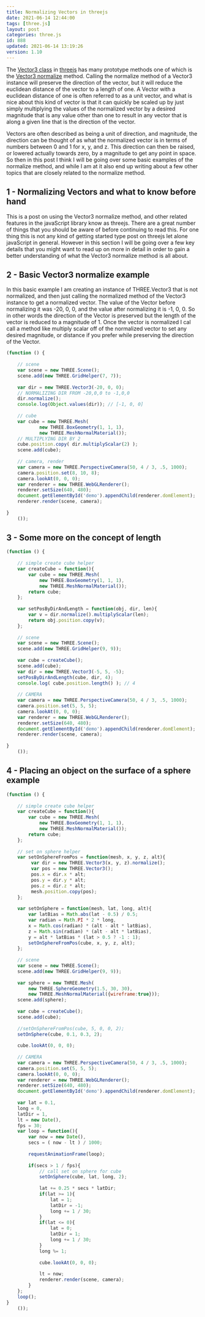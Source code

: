 ```yaml
---
title: Normalizing Vectors in threejs
date: 2021-06-14 12:44:00
tags: [three.js]
layout: post
categories: three.js
id: 888
updated: 2021-06-14 13:19:26
version: 1.10
---
```


The [Vector3 class](/2018/04/15/threejs-vector3/) in [threejs](https://threejs.org/docs/#manual/en/introduction/Creating-a-scene) has many prototype methods one of which is the [Vector3 normalize](https://threejs.org/docs/#api/en/math/Vector3.normalize) method. Calling the normalize method of a Vector3 instance will preserve the direction of the vector, but it will reduce the euclidean distance of the vector to a length of one. A Vector with a euclidean distance of one is often referred to as a unit vector, and what is nice about this kind of vector is that it can quickly be scaled up by just simply multiplying the values of the normalized vector by a desired magnitude that is any value other than one to result in any vector that is along a given line that is the direction of the vector.

Vectors are often described as being a unit of direction, and magnitude, the direction can be thought of as what the normalized vector is in terms of numbers between 0 and 1 for x, y, and z. This direction can then be raised, or lowered actually towards zero, by a magnitude to get any point in space. So then in this post I think I will be going over some basic examples of the normalize method, and while I am at it also end up writing about a few other topics that are closely related to the normalize method.

<!-- more -->

## 1 - Normalizing Vectors and what to know before hand

This is a post on using the Vector3 normalize method, and other related features in the javaScript library know as threejs. There are a great number of things that you should be aware of before continuing to read this. For one thing this is not any kind of getting started type post on threejs let alone javaScript in general. However in this section I will be going over a few key details that you might want to read up on more in detail in order to gain a better understanding of what the Vector3 normalize method is all about.

## 2 - Basic Vector3 normalize example

In this basic example I am creating an instance of THREE.Vector3 that is not normalized, and then just calling the normalized method of the Vector3 instance to get a normalized vector. The value of the Vector before normalizing it was -20, 0, 0, and the value after normalizing it is -1, 0, 0. So in other words the direction of the Vector is preserved but the length of the vector is reduced to a magnitude of 1. Once the vector is normalized I cal call a method like multiply scalar off of the normalized vector to set any desired magnitude, or distance if you prefer while preserving the direction of the Vector.

```js
(function () {
 
    // scene
    var scene = new THREE.Scene();
    scene.add(new THREE.GridHelper(7, 7));
 
    var dir = new THREE.Vector3(-20, 0, 0);
    // NORMALIZING DIR FROM -20,0,0 to -1,0,0
    dir.normalize();
    console.log(Object.values(dir)); // [-1, 0, 0]
 
    // cube
    var cube = new THREE.Mesh(
            new THREE.BoxGeometry(1, 1, 1),
            new THREE.MeshNormalMaterial());
    // MULTIPLYING DIR BY 2
    cube.position.copy( dir.multiplyScalar(2) );
    scene.add(cube);
 
    // camera, render
    var camera = new THREE.PerspectiveCamera(50, 4 / 3, .5, 1000);
    camera.position.set(8, 10, 8);
    camera.lookAt(0, 0, 0);
    var renderer = new THREE.WebGLRenderer();
    renderer.setSize(640, 480);
    document.getElementById('demo').appendChild(renderer.domElement);
    renderer.render(scene, camera);
 
}
    ());
```

## 3 - Some more on the concept of length

```js
(function () {
 
    // simple create cube helper
    var createCube = function(){
        var cube = new THREE.Mesh(
            new THREE.BoxGeometry(1, 1, 1),
            new THREE.MeshNormalMaterial());
        return cube;
    };
 
    var setPosByDirAndLength = function(obj, dir, len){
        var v = dir.normalize().multiplyScalar(len);
        return obj.position.copy(v);
    };
 
    // scene
    var scene = new THREE.Scene();
    scene.add(new THREE.GridHelper(9, 9));
 
    var cube = createCube();
    scene.add(cube);
    var dir = new THREE.Vector3(-5, 5, -5);
    setPosByDirAndLength(cube, dir, 4);
    console.log( cube.position.length() ); // 4
 
    // CAMERA
    var camera = new THREE.PerspectiveCamera(50, 4 / 3, .5, 1000);
    camera.position.set(5, 5, 5);
    camera.lookAt(0, 0, 0);
    var renderer = new THREE.WebGLRenderer();
    renderer.setSize(640, 480);
    document.getElementById('demo').appendChild(renderer.domElement);
    renderer.render(scene, camera);
 
}
    ());
```

## 4 - Placing an object on the surface of a sphere example

```js
(function () {
 
    // simple create cube helper
    var createCube = function(){
        var cube = new THREE.Mesh(
            new THREE.BoxGeometry(1, 1, 1),
            new THREE.MeshNormalMaterial());
        return cube;
    };
 
    // set on sphere helper
    var setOnSphereFromPos = function(mesh, x, y, z, alt){
         var dir = new THREE.Vector3(x, y, z).normalize();
         var pos = new THREE.Vector3();
         pos.x = dir.x * alt;
         pos.y = dir.y * alt;
         pos.z = dir.z * alt;
         mesh.position.copy(pos);
    };
 
    var setOnSphere = function(mesh, lat, long, alt){
        var latBias = Math.abs(lat - 0.5) / 0.5;
        var radian = Math.PI * 2 * long,
        x = Math.cos(radian) * (alt - alt * latBias),
        z = Math.sin(radian) * (alt - alt * latBias),
        y = alt * latBias * (lat > 0.5 ? -1 : 1);
        setOnSphereFromPos(cube, x, y, z, alt);
    };
 
    // scene
    var scene = new THREE.Scene();
    scene.add(new THREE.GridHelper(9, 9));
 
    var sphere = new THREE.Mesh(
        new THREE.SphereGeometry(1.5, 30, 30),
        new THREE.MeshNormalMaterial({wireframe:true}));
    scene.add(sphere);
 
    var cube = createCube();
    scene.add(cube);
 
    //setOnSphereFromPos(cube, 5, 0, 0, 2);
    setOnSphere(cube, 0.1, 0.3, 2);
 
    cube.lookAt(0, 0, 0);
 
    // CAMERA
    var camera = new THREE.PerspectiveCamera(50, 4 / 3, .5, 1000);
    camera.position.set(5, 5, 5);
    camera.lookAt(0, 0, 0);
    var renderer = new THREE.WebGLRenderer();
    renderer.setSize(640, 480);
    document.getElementById('demo').appendChild(renderer.domElement);
 
    var lat = 0.1,
    long = 0,
    latDir = 1,
    lt = new Date(),
    fps = 30;
    var loop = function(){
        var now = new Date(),
        secs = ( now - lt ) / 1000;
 
        requestAnimationFrame(loop);
 
        if(secs > 1 / fps){
            // call set on sphere for cube
            setOnSphere(cube, lat, long, 2);
 
            lat += 0.25 * secs * latDir;
            if(lat >= 1){
                lat = 1;
                latDir = -1;
                long += 1 / 30;
            }
            if(lat <= 0){
                lat = 0;
                latDir = 1;
                long += 1 / 30;
            }
            long %= 1;
 
            cube.lookAt(0, 0, 0);
 
            lt = now;
            renderer.render(scene, camera);
        }
    };
    loop();
}
    ());
```